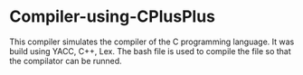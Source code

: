 # Compiler-using-CPlusPlus
This compiler simulates the compiler of the C programming language. It was build using YACC, C++, Lex.
The bash file is used to compile the file so that the compilator can be runned.

